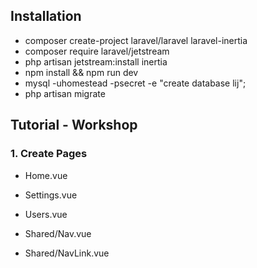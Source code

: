 ## Installation 


* composer create-project laravel/laravel laravel-inertia
* composer require laravel/jetstream
* php artisan jetstream:install inertia
* npm install && npm run dev 
* mysql -uhomestead -psecret -e "create database lij";
* php artisan migrate


## Tutorial - Workshop 

### 1. Create Pages 

* Home.vue
* Settings.vue
* Users.vue 

* Shared/Nav.vue
* Shared/NavLink.vue 

